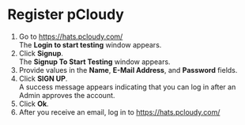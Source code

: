 # Register pCloudy

1. Go to https://hats.pcloudy.com/  
    The **Login to start testing** window appears. 
1. Click **Signup**.  
    The **Signup To Start Testing** window appears.
1. Provide values in the **Name**, **E-Mail Address**, and **Password** fields. 
1. Click **SIGN UP**.  
    A success message appears indicating that you can log in after an Admin approves the account. 
1. Click **Ok**.
1. After you receive an email, log in to https://hats.pcloudy.com/
